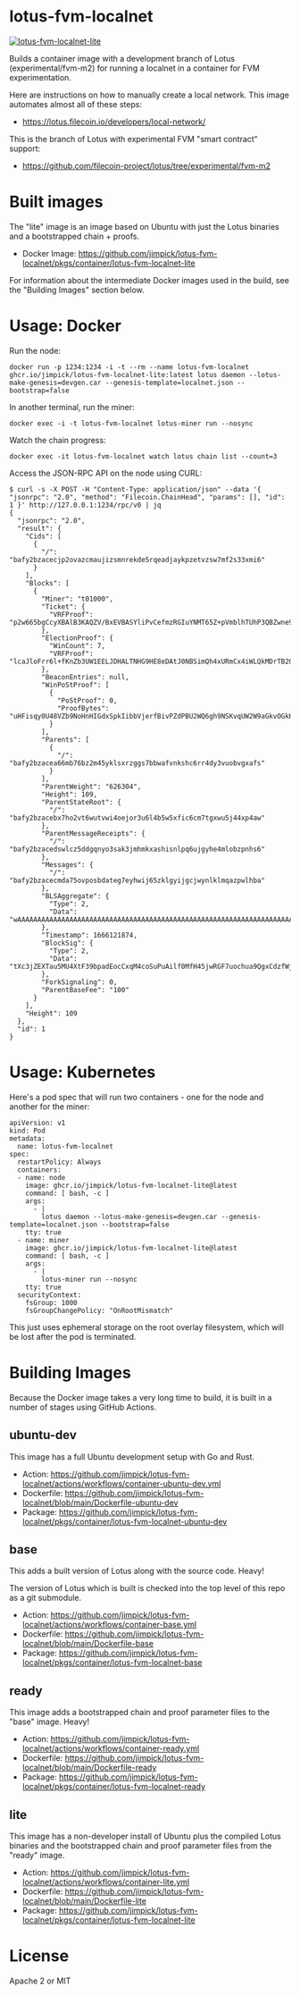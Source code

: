 lotus-fvm-localnet
===

[![lotus-fvm-localnet-lite](https://github.com/jimpick/lotus-fvm-localnet/actions/workflows/container-lite.yml/badge.svg)](https://github.com/jimpick/lotus-fvm-localnet/actions/workflows/container-lite.yml)

Builds a container image with a development branch of Lotus (experimental/fvm-m2)
for running a localnet in a container for FVM experimentation.

Here are instructions on how to manually create a local network. This image
automates almost all of these steps:

* https://lotus.filecoin.io/developers/local-network/

This is the branch of Lotus with experimental FVM "smart contract" support:

* https://github.com/filecoin-project/lotus/tree/experimental/fvm-m2

# Built images

The "lite" image is an image based on Ubuntu with just the Lotus binaries
and a bootstrapped chain + proofs.

* Docker Image: https://github.com/jimpick/lotus-fvm-localnet/pkgs/container/lotus-fvm-localnet-lite

For information about the intermediate Docker images used in the build, see
the "Building Images" section below.

# Usage: Docker

Run the node:

```
docker run -p 1234:1234 -i -t --rm --name lotus-fvm-localnet ghcr.io/jimpick/lotus-fvm-localnet-lite:latest lotus daemon --lotus-make-genesis=devgen.car --genesis-template=localnet.json --bootstrap=false
```

In another terminal, run the miner:

```
docker exec -i -t lotus-fvm-localnet lotus-miner run --nosync
```

Watch the chain progress:

```
docker exec -it lotus-fvm-localnet watch lotus chain list --count=3
```

Access the JSON-RPC API on the node using CURL:

```
$ curl -s -X POST -H "Content-Type: application/json" --data '{ "jsonrpc": "2.0", "method": "Filecoin.ChainHead", "params": [], "id": 1 }' http://127.0.0.1:1234/rpc/v0 | jq
{
  "jsonrpc": "2.0",
  "result": {
    "Cids": [
      {
        "/": "bafy2bzacecjp2ovazcmaujizsmnrekde5rqeadjaykpzetvzsw7mf2s33xmi6"
      }
    ],
    "Blocks": [
      {
        "Miner": "t01000",
        "Ticket": {
          "VRFProof": "p2w665bgCcyXBAlB3KAQZV/BxEVBASYliPvCefmzRGIuYNMT65Z+pVmblhTUhP3QBZwne9sJAUZ7g955ATwHo8cpC3rgmej0vz9iCfqv+vpIinZklywRh3nBJ40xz9Rl"
        },
        "ElectionProof": {
          "WinCount": 7,
          "VRFProof": "lcaJloFrr6l+fKnZb3UW1EELJDHALTNHG9HE8eDAtJ0NBSimQh4xURmCx4iWLQkMDrTB2O+l++dcxgASxlM9lZnD+f1CkzcJ5KEWgPZYRwh3dmoRs9DAwsZXV1/T5tOh"
        },
        "BeaconEntries": null,
        "WinPoStProof": [
          {
            "PoStProof": 0,
            "ProofBytes": "uHFisqy0U48VZb9NoHnHIGdxSpkIibbVjerfBivPZdPBU2WQ6gh9NSKvqUW2W9aGkvOGkH5HPFZZ9jh8ZXJtf6Ubbmj+WGK16VShSXuCUGd6ysLgoKni+z1dcj5Q9X7ZCbh7SqON2yT8sMw8c3uqhka50zdb7fZZ+eaMb3SKHJpKSiLL2+Mzwc1L44P4yjdlpErxnTePte86rt97+ShWUtcyySph0heGbQk4gt/QMcAyAHF1qEhLcacLrxDEYg80"
          }
        ],
        "Parents": [
          {
            "/": "bafy2bzacea66mb76bz2m45yklsxrzggs7bbwafvnkshc6rr4dy3vuobvgxafs"
          }
        ],
        "ParentWeight": "626304",
        "Height": 109,
        "ParentStateRoot": {
          "/": "bafy2bzacebx7ho2vt6wutvwi4oejor3u6l4b5w5xfic6cm7tgxwu5j44xp4aw"
        },
        "ParentMessageReceipts": {
          "/": "bafy2bzacedswlcz5ddgqnyo3sak3jmhmkxashisnlpq6ujgyhe4mlobzpnhs6"
        },
        "Messages": {
          "/": "bafy2bzacecmda75ovposbdateg7eyhwij65zklgyijgcjwynlklmqazpwlhba"
        },
        "BLSAggregate": {
          "Type": 2,
          "Data": "wAAAAAAAAAAAAAAAAAAAAAAAAAAAAAAAAAAAAAAAAAAAAAAAAAAAAAAAAAAAAAAAAAAAAAAAAAAAAAAAAAAAAAAAAAAAAAAAAAAAAAAAAAAAAAAAAAAAAAAAAAAAAAAA"
        },
        "Timestamp": 1666121874,
        "BlockSig": {
          "Type": 2,
          "Data": "tXc3jZEXTau5MU4XtF39bpadEocCxqM4coSuPuAilf0MfH45jwRGF7uochua9QgxCdzfWjVqBlb4Oi7QeBQZFO6YNrVDG1AyNa2oP7jU8vvFTkEHFgq1gnc28ReSttXz"
        },
        "ForkSignaling": 0,
        "ParentBaseFee": "100"
      }
    ],
    "Height": 109
  },
  "id": 1
}
```

# Usage: Kubernetes

Here's a pod spec that will run two containers - one for the node and another for the miner:

```
apiVersion: v1
kind: Pod
metadata:
  name: lotus-fvm-localnet
spec:
  restartPolicy: Always
  containers:
  - name: node
    image: ghcr.io/jimpick/lotus-fvm-localnet-lite@latest
    command: [ bash, -c ]
    args:
      - |
        lotus daemon --lotus-make-genesis=devgen.car --genesis-template=localnet.json --bootstrap=false
    tty: true
  - name: miner
    image: ghcr.io/jimpick/lotus-fvm-localnet-lite@latest
    command: [ bash, -c ]
    args:
      - |
        lotus-miner run --nosync
    tty: true
  securityContext:
    fsGroup: 1000
    fsGroupChangePolicy: "OnRootMismatch"
```

This just uses ephemeral storage on the root overlay filesystem, which will be lost after
the pod is terminated.


# Building Images

Because the Docker image takes a very long time to build, it is built in
a number of stages using GitHub Actions.

## ubuntu-dev

This image has a full Ubuntu development setup with Go and Rust.

* Action: https://github.com/jimpick/lotus-fvm-localnet/actions/workflows/container-ubuntu-dev.yml
* Dockerfile: https://github.com/jimpick/lotus-fvm-localnet/blob/main/Dockerfile-ubuntu-dev
* Package: https://github.com/jimpick/lotus-fvm-localnet/pkgs/container/lotus-fvm-localnet-ubuntu-dev

## base

This adds a built version of Lotus along with the source code. Heavy!

The version of Lotus which is built is checked into the top level of this repo as a git submodule.

* Action: https://github.com/jimpick/lotus-fvm-localnet/actions/workflows/container-base.yml
* Dockerfile: https://github.com/jimpick/lotus-fvm-localnet/blob/main/Dockerfile-base
* Package: https://github.com/jimpick/lotus-fvm-localnet/pkgs/container/lotus-fvm-localnet-base

## ready

This image adds a bootstrapped chain and proof parameter files to the "base" image. Heavy!

* Action: https://github.com/jimpick/lotus-fvm-localnet/actions/workflows/container-ready.yml
* Dockerfile: https://github.com/jimpick/lotus-fvm-localnet/blob/main/Dockerfile-ready
* Package: https://github.com/jimpick/lotus-fvm-localnet/pkgs/container/lotus-fvm-localnet-ready

## lite

This image has a non-developer install of Ubuntu plus the compiled Lotus binaries
and the bootstrapped chain and proof parameter files from the "ready" image.

* Action: https://github.com/jimpick/lotus-fvm-localnet/actions/workflows/container-lite.yml
* Dockerfile: https://github.com/jimpick/lotus-fvm-localnet/blob/main/Dockerfile-lite
* Package: https://github.com/jimpick/lotus-fvm-localnet/pkgs/container/lotus-fvm-localnet-lite

# License

Apache 2 or MIT
